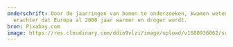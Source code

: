 ```yaml
---
onderschrift: Door de jaarringen van bomen te onderzoeken, kwamen wetenschappers
  erachter dat Europa al 2000 jaar warmer en droger wordt.
bron: Pixabay.com
image: https://res.cloudinary.com/ddio9vlzi/image/upload/v1680936062/sciencegeek/posts/boom-bladeren-groen.jpg
---
```

